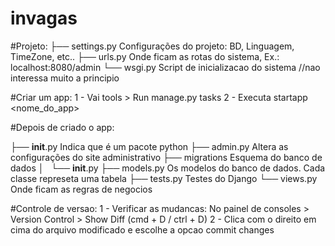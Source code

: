 # invagas

#Projeto:
├── settings.py Configurações do projeto: BD, Linguagem, TimeZone, etc..
├── urls.py     Onde ficam as rotas do sistema, Ex.: localhost:8080/admin
└── wsgi.py     Script de inicializacao do sistema //nao interessa muito a principio


#Criar um app:
1 - Vai tools > Run manage.py tasks
2 - Executa startapp <nome_do_app>

#Depois de criado o app:

├── __init__.py  Indica que é um pacote python
├── admin.py     Altera as configurações do site administrativo
├── migrations   Esquema do banco de dados
│   └── __init__.py
├── models.py    Os modelos do banco de dados. Cada classe represeta uma tabela
├── tests.py     Testes do Django
└── views.py     Onde ficam as regras de negocios

#Controle de versao:
1 - Verificar as mudancas: No painel de consoles > Version Control > Show Diff (cmd + D / ctrl + D)
2 - Clica com o direito em cima do arquivo modificado e escolhe a opcao commit changes